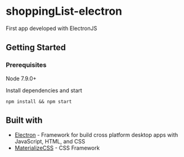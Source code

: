 # shoppingList-electron
First app developed with ElectronJS 

## Getting Started

### Prerequisites

Node 7.9.0+ 

Install dependencies and start

```
npm install && npm start
```

## Built with

* [Electron](http://www.dropwizard.io/1.0.2/docs/) - Framework for build cross platform desktop apps with JavaScript, HTML, and CSS
* [MaterializeCSS](http://materializecss.com/) - CSS Framework

